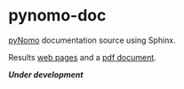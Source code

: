 # pynomo-doc
[pyNomo](https://github.com/lefakkomies/pynomo) documentation source using Sphinx. 

Results [web pages](http://lefakkomies.github.io/pynomo-doc/index.html) and a
[pdf document](https://github.com/lefakkomies/pynomo-doc/raw/gh-pages/pynomo_doc.pdf).

***Under development***

